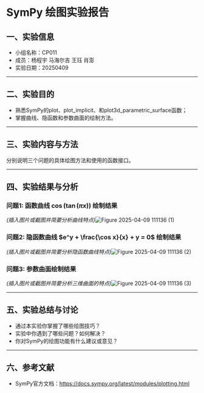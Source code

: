 # SymPy 绘图实验报告

## 一、实验信息

- 小组名称：CP011
- 成员：杨程宇 马海尔吉 王珏 肖澎
- 实验日期：20250409

---

## 二、实验目的

- 熟悉SymPy的plot、plot_implicit、和plot3d_parametric_surface函数；
- 掌握曲线、隐函数和参数曲面的绘制方法。

---

## 三、实验内容与方法

分别说明三个问题的具体绘图方法和使用的函数接口。

---

## 四、实验结果与分析

### 问题1: 函数曲线 $\cos(\tan(\pi x))$ 绘制结果

*(插入图片或截图并简要分析曲线特点)*![Figure 2025-04-09 111136 (1)](https://github.com/user-attachments/assets/2196ed20-3cc4-4c03-bd9b-c185a5968b36)


### 问题2: 隐函数曲线 $e^y + \frac{\cos x}{x} + y = 0$ 绘制结果

*(插入图片或截图并简要分析隐函数曲线特点)*![Figure 2025-04-09 111136 (2)](https://github.com/user-attachments/assets/4ff74f1d-062d-4de0-b86f-964aa45059e0)


### 问题3: 参数曲面绘制结果

*(插入图片或截图并简要分析三维曲面的特点)*![Figure 2025-04-09 111136 (3)](https://github.com/user-attachments/assets/67a24ff3-5f56-4ccb-8a8e-b20cabe60ead)


---

## 五、实验总结与讨论

- 通过本实验你掌握了哪些绘图技巧？
- 实验中你遇到了哪些问题？如何解决？
- 你对SymPy的绘图功能有什么建议或意见？

---

## 六、参考文献

- SymPy官方文档：https://docs.sympy.org/latest/modules/plotting.html
